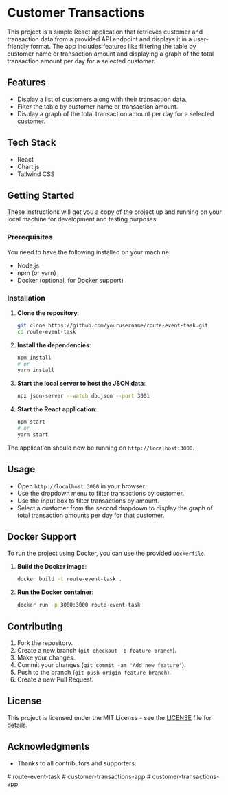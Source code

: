 # Customer Transactions

This project is a simple React application that retrieves customer and transaction data from a provided API endpoint and displays it in a user-friendly format. The app includes features like filtering the table by customer name or transaction amount and displaying a graph of the total transaction amount per day for a selected customer.

## Features

- Display a list of customers along with their transaction data.
- Filter the table by customer name or transaction amount.
- Display a graph of the total transaction amount per day for a selected customer.

## Tech Stack

- React
- Chart.js
- Tailwind CSS

## Getting Started

These instructions will get you a copy of the project up and running on your local machine for development and testing purposes.

### Prerequisites

You need to have the following installed on your machine:

- Node.js
- npm (or yarn)
- Docker (optional, for Docker support)

### Installation

1. **Clone the repository**:

    ```bash
    git clone https://github.com/yourusername/route-event-task.git
    cd route-event-task
    ```

2. **Install the dependencies**:

    ```bash
    npm install
    # or
    yarn install
    ```

3. **Start the local server to host the JSON data**:

    ```bash
    npx json-server --watch db.json --port 3001
    ```

4. **Start the React application**:

    ```bash
    npm start
    # or
    yarn start
    ```

The application should now be running on `http://localhost:3000`.

## Usage

- Open `http://localhost:3000` in your browser.
- Use the dropdown menu to filter transactions by customer.
- Use the input box to filter transactions by amount.
- Select a customer from the second dropdown to display the graph of total transaction amounts per day for that customer.

## Docker Support

To run the project using Docker, you can use the provided `Dockerfile`.

1. **Build the Docker image**:

    ```bash
    docker build -t route-event-task .
    ```

2. **Run the Docker container**:

    ```bash
    docker run -p 3000:3000 route-event-task
    ```

## Contributing

1. Fork the repository.
2. Create a new branch (`git checkout -b feature-branch`).
3. Make your changes.
4. Commit your changes (`git commit -am 'Add new feature'`).
5. Push to the branch (`git push origin feature-branch`).
6. Create a new Pull Request.

## License

This project is licensed under the MIT License - see the [LICENSE](LICENSE) file for details.

## Acknowledgments

- Thanks to all contributors and supporters.

#   r o u t e - e v e n t - t a s k 
 
 
#   c u s t o m e r - t r a n s a c t i o n s - a p p  
 #   c u s t o m e r - t r a n s a c t i o n s - a p p  
 